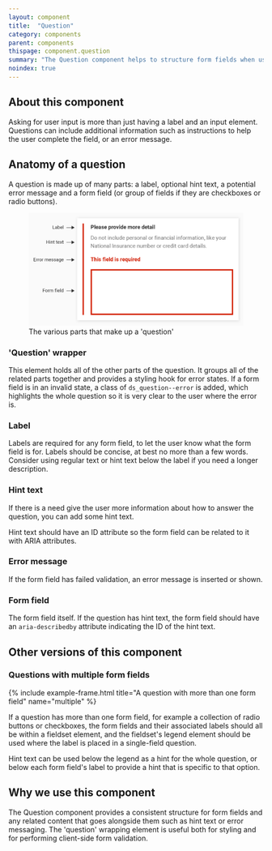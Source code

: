 ```yaml
---
layout: component
title:  "Question"
category: components
parent: components
thispage: component.question
summary: "The Question component helps to structure form fields when using the Design System"
noindex: true
---
```


## About this component

Asking for user input is more than just having a label and an input element. Questions can include additional information such as instructions to help the user complete the field, or an error message.

## Anatomy of a question

A question is made up of many parts: a label, optional hint text, a potential error message and a form field (or group of fields if they are checkboxes or radio buttons).

<figure class="example__content  overflow--large--2 overflow--xlarge--2">
<img alt="The various parts that make up a question" src="/assets/images/question-anatomy.png" loading="lazy">
<figcaption>The various parts that make up a 'question'</figcaption>
</figure>

### 'Question' wrapper

This element holds all of the other parts of the question. It groups all of the related parts together and provides a styling hook for error states. If a form field is in an invalid state, a class of `ds_question--error` is added, which highlights the whole question so it is very clear to the user where the error is.

### Label

Labels are required for any form field, to let the user know what the form field is for. Labels should be concise, at best no more than a few words. Consider using regular text or hint text below the label if you need a longer description.

### Hint text

If there is a need give the user more information about how to answer the question, you can add some hint text.

Hint text should have an ID attribute so the form field can be related to it with ARIA attributes.

### Error message

If the form field has failed validation, an error message is inserted or shown.

### Form field

The form field itself. If the question has hint text, the form field should have an `aria-describedby` attribute indicating the ID of the hint text.

## Other versions of this component

### Questions with multiple form fields

{% include example-frame.html title="A question with more than one form field" name="multiple" %}

If a question has more than one form field, for example a collection of radio buttons or checkboxes, the form fields and their associated labels should all be within a fieldset element, and the fieldset's legend element should be used where the label is placed in a single-field question.

Hint text can be used below the legend as a hint for the whole question, or below each form field's label to provide a hint that is specific to that option.

## Why we use this component

The Question component provides a consistent structure for form fields and any related content that goes alongside them such as hint text or error messaging. The 'question' wrapping element is useful both for styling and for performing client-side form validation.

